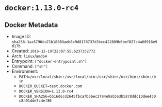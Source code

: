 # `docker:1.13.0-rc4`

## Docker Metadata

- Image ID: `sha256:1aa5796da71b18803aeb8c9d8178737d3bcc422809b6bef827c4a60916e9d17b`
- Created: `2016-12-19T22:07:55.623733277Z`
- Arch: `linux`/`amd64`
- Entrypoint: `["docker-entrypoint.sh"]`
- Command: `["sh"]`
- Environment:
  - `PATH=/usr/local/sbin:/usr/local/bin:/usr/sbin:/usr/bin:/sbin:/bin`
  - `DOCKER_BUCKET=test.docker.com`
  - `DOCKER_VERSION=1.13.0-rc4`
  - `DOCKER_SHA256=bb16d6cd2645fbca7b5bec3794e9ab563b5878ddc13dee430c8a91dde7c4ef86`
